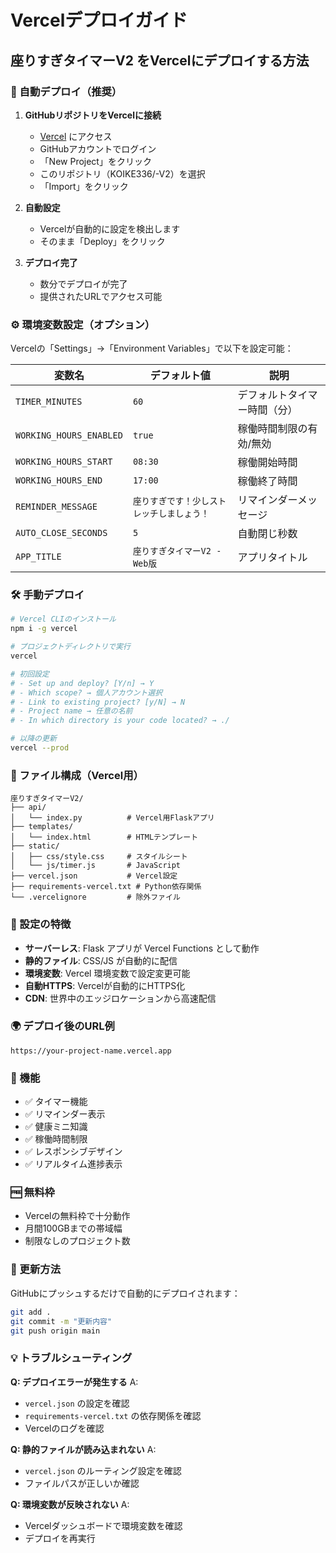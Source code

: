 # Vercelデプロイガイド

## 座りすぎタイマーV2 をVercelにデプロイする方法

### 🚀 自動デプロイ（推奨）

1. **GitHubリポジトリをVercelに接続**
   - [Vercel](https://vercel.com) にアクセス
   - GitHubアカウントでログイン
   - 「New Project」をクリック
   - このリポジトリ（KOIKE336/-V2）を選択
   - 「Import」をクリック

2. **自動設定**
   - Vercelが自動的に設定を検出します
   - そのまま「Deploy」をクリック

3. **デプロイ完了**
   - 数分でデプロイが完了
   - 提供されたURLでアクセス可能

### ⚙️ 環境変数設定（オプション）

Vercelの「Settings」→「Environment Variables」で以下を設定可能：

| 変数名 | デフォルト値 | 説明 |
|--------|-------------|------|
| `TIMER_MINUTES` | `60` | デフォルトタイマー時間（分） |
| `WORKING_HOURS_ENABLED` | `true` | 稼働時間制限の有効/無効 |
| `WORKING_HOURS_START` | `08:30` | 稼働開始時間 |
| `WORKING_HOURS_END` | `17:00` | 稼働終了時間 |
| `REMINDER_MESSAGE` | `座りすぎです！少しストレッチしましょう！` | リマインダーメッセージ |
| `AUTO_CLOSE_SECONDS` | `5` | 自動閉じ秒数 |
| `APP_TITLE` | `座りすぎタイマーV2 - Web版` | アプリタイトル |

### 🛠️ 手動デプロイ

```bash
# Vercel CLIのインストール
npm i -g vercel

# プロジェクトディレクトリで実行
vercel

# 初回設定
# - Set up and deploy? [Y/n] → Y
# - Which scope? → 個人アカウント選択
# - Link to existing project? [y/N] → N
# - Project name → 任意の名前
# - In which directory is your code located? → ./

# 以降の更新
vercel --prod
```

### 📁 ファイル構成（Vercel用）

```
座りすぎタイマーV2/
├── api/
│   └── index.py          # Vercel用Flaskアプリ
├── templates/
│   └── index.html        # HTMLテンプレート
├── static/
│   ├── css/style.css     # スタイルシート
│   └── js/timer.js       # JavaScript
├── vercel.json           # Vercel設定
├── requirements-vercel.txt # Python依存関係
└── .vercelignore         # 除外ファイル
```

### 🔧 設定の特徴

- **サーバーレス**: Flask アプリが Vercel Functions として動作
- **静的ファイル**: CSS/JS が自動的に配信
- **環境変数**: Vercel 環境変数で設定変更可能
- **自動HTTPS**: Vercelが自動的にHTTPS化
- **CDN**: 世界中のエッジロケーションから高速配信

### 🌍 デプロイ後のURL例

```
https://your-project-name.vercel.app
```

### 📱 機能

- ✅ タイマー機能
- ✅ リマインダー表示
- ✅ 健康ミニ知識
- ✅ 稼働時間制限
- ✅ レスポンシブデザイン
- ✅ リアルタイム進捗表示

### 🆓 無料枠

- Vercelの無料枠で十分動作
- 月間100GBまでの帯域幅
- 制限なしのプロジェクト数

### 🔄 更新方法

GitHubにプッシュするだけで自動的にデプロイされます：

```bash
git add .
git commit -m "更新内容"
git push origin main
```

### 💡 トラブルシューティング

**Q: デプロイエラーが発生する**
A: 
- `vercel.json` の設定を確認
- `requirements-vercel.txt` の依存関係を確認
- Vercelのログを確認

**Q: 静的ファイルが読み込まれない**
A:
- `vercel.json` のルーティング設定を確認
- ファイルパスが正しいか確認

**Q: 環境変数が反映されない**
A:
- Vercelダッシュボードで環境変数を確認
- デプロイを再実行